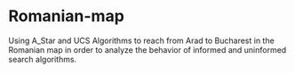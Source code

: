 # Romanian-map
Using A_Star and UCS Algorithms to reach from Arad to Bucharest in the Romanian map in order to analyze the behavior of informed and uninformed search algorithms.

